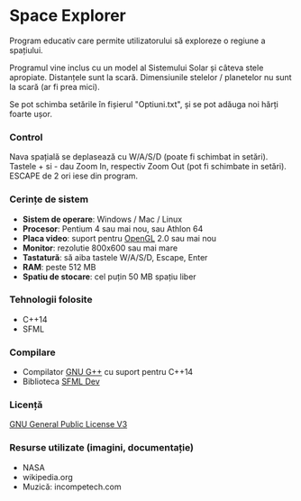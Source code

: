 # Space Explorer
Program educativ care permite utilizatorului să exploreze o regiune a spațiului.

Programul vine inclus cu un model al Sistemului Solar și câteva stele apropiate. 
Distanțele sunt la scară. Dimensiunile stelelor / planetelor nu sunt la scară (ar fi prea mici).

Se pot schimba setările în fișierul "Optiuni.txt", și se pot adăuga noi hărți foarte ușor. 

### Control
Nava spațială se deplasează cu W/A/S/D (poate fi schimbat in setări).
Tastele + si - dau Zoom In, respectiv Zoom Out (pot fi schimbate in setări).
ESCAPE de 2 ori iese din program.

### Cerințe de sistem
* **Sistem de operare**: Windows / Mac / Linux
* **Procesor**: Pentium 4 sau mai nou, sau Athlon 64
* **Placa video**: suport pentru [OpenGL](https://www.opengl.org/) 2.0 sau mai nou
* **Monitor**: rezolutie 800x600 sau mai mare
* **Tastatură**: să aiba tastele W/A/S/D, Escape, Enter
* **RAM**: peste 512 MB
* **Spatiu de stocare**: cel puțin 50 MB spațiu liber

### Tehnologii folosite
* C++14
* SFML

### Compilare
* Compilator [GNU G++](https://gcc.gnu.org/) cu suport pentru C++14
* Biblioteca [SFML Dev](http://www.sfml-dev.org/artifacts/by-branch/master/)

### Licență
[GNU General Public License V3](http://www.gnu.org/licenses/gpl-3.0.html)

### Resurse utilizate (imagini, documentație)
* NASA
* wikipedia.org
* Muzică: incompetech.com
